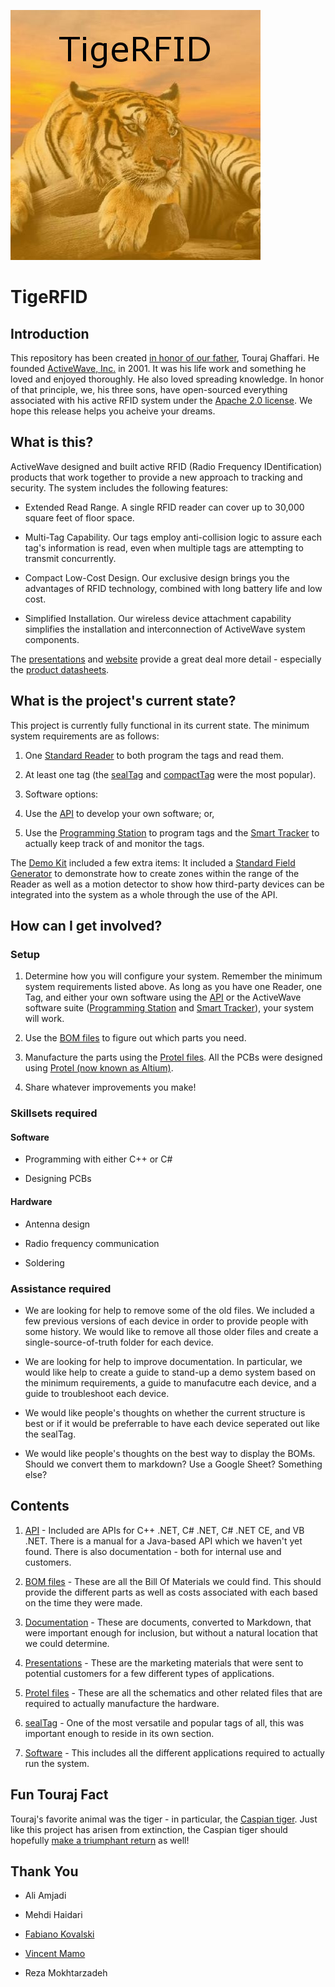 ![TigeRFID](_assets/tigerfid.jpg)
# TigeRFID

## Introduction

This repository has been created [in honor of our father](https://www.rfidjournal.com/articles/view?15751/), Touraj Ghaffari. He founded [ActiveWave, Inc.](http://www.activewaveinc.com/) in 2001. It was his life work and something he loved and enjoyed thoroughly. He also loved spreading knowledge. In honor of that principle, we, his three sons, have open-sourced everything associated with his active RFID system under the [Apache 2.0 license](license). We hope this release helps you acheive your dreams.

## What is this?

ActiveWave designed and built active RFID (Radio Frequency IDentification) products that work together to provide a new approach to tracking and security. The system includes the following features:

* Extended Read Range. A single RFID reader can cover up to 30,000 square feet of floor space.

* Multi-Tag Capability. Our tags employ anti-collision logic to assure each tag's information is read, even when multiple tags are attempting to transmit concurrently.

* Compact Low-Cost Design. Our exclusive design brings you the advantages of RFID technology, combined with long battery life and low cost.

* Simplified Installation. Our wireless device attachment capability simplifies the installation and interconnection of ActiveWave system components.

The [presentations](presentations) and [website](http://www.activewaveinc.com/) provide a great deal more detail - especially the [product datasheets](http://www.activewaveinc.com/products_datasheets.php).

## What is the project's current state?

This project is currently fully functional in its current state. The minimum system requirements are as follows:

1. One [Standard Reader](http://www.activewaveinc.com/products_datasht_standardreader.php) to both program the tags and read them.

2. At least one tag (the [sealTag](sealtag) and [compactTag](http://www.activewaveinc.com/products_datasht_compacttag.php) were the most popular).

3. Software options:

  1. Use the [API](api) to develop your own software; or,
  
  2. Use the [Programming Station](software/programming-station) to program tags and the [Smart Tracker](software/smart-tracker) to actually keep track of and monitor the tags.

The [Demo Kit](http://www.activewaveinc.com/products_datasht_demokit.php) included a few extra items: It included a [Standard Field Generator](http://www.activewaveinc.com/products_datasht_standardfieldgen.php) to demonstrate how to create zones within the range of the Reader as well as a motion detector to show how third-party devices can be integrated into the system as a whole through the use of the API.

## How can I get involved?

### Setup

1. Determine how you will configure your system. Remember the minimum system requirements listed above. As long as you have one Reader, one Tag, and either your own software using the [API](api) or the ActiveWave software suite ([Programming Station](software/programming-station) and [Smart Tracker](software/smart-tracker)), your system will work.

2. Use the [BOM files](bom-files) to figure out which parts you need.

3. Manufacture the parts using the [Protel files](protel-files). All the PCBs were designed using [Protel (now known as Altium)](http://www.altium.com/).

4. Share whatever improvements you make!

### Skillsets required

#### Software

* Programming with either C++ or C#

* Designing PCBs

#### Hardware

* Antenna design

* Radio frequency communication

* Soldering

### Assistance required

* We are looking for help to remove some of the old files. We included a few previous versions of each device in order to provide people with some history. We would like to remove all those older files and create a single-source-of-truth folder for each device.

* We are looking for help to improve documentation. In particular, we would like help to create a guide to stand-up a demo system based on the minimum requirements, a guide to manufacutre each device, and a guide to troubleshoot each device.

* We would like people's thoughts on whether the current structure is best or if it would be preferrable to have each device seperated out like the sealTag.

* We would like people's thoughts on the best way to display the BOMs. Should we convert them to markdown? Use a Google Sheet? Something else?

## Contents

1. [API](api) - Included are APIs for C++ .NET, C# .NET, C# .NET CE, and VB .NET. There is a manual for a Java-based API which we haven't yet found. There is also documentation - both for internal use and customers.

2. [BOM files](bom-files) - These are all the Bill Of Materials we could find. This should provide the different parts as well as costs associated with each based on the time they were made.

3. [Documentation](documentation) - These are documents, converted to Markdown, that were important enough for inclusion, but without a natural location that we could determine.

4. [Presentations](presentations) - These are the marketing materials that were sent to potential customers for a few different types of applications.

5. [Protel files](protel-files) - These are all the schematics and other related files that are required to actually manufacture the hardware.

6. [sealTag](sealtag) - One of the most versatile and popular tags of all, this was important enough to reside in its own section.

7. [Software](software) - This includes all the different applications required to actually run the system.

## Fun Touraj Fact

Touraj's favorite animal was the tiger - in particular, the [Caspian tiger](https://en.wikipedia.org/wiki/Caspian_tiger). Just like this project has arisen from extinction, the Caspian tiger should hopefully [make a triumphant return](http://www.bbc.co.uk/newsbeat/article/38663101/scientists-want-to-bring-cousin-of-extinct-caspian-tiger-to-central-asia) as well!

## Thank You

* Ali Amjadi

* Mehdi Haidari

* [Fabiano Kovalski](https://www.linkedin.com/in/fabianogk)

* [Vincent Mamo](https://www.linkedin.com/in/vincent-spinella-mamo-5262524)

* Reza Mokhtarzadeh
